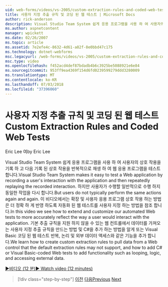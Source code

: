 ```yaml
---
uid: web-forms/videos/vs-2005/custom-extraction-rules-and-coded-web-tests
title: 사용자 지정 추출 규칙 및 코딩 된 웹 테스트 | Microsoft Docs
author: rick-anderson
description: Visual Studio Team System 쉽게 응용 프로그램을 사용 하 여 사용자의 상호 작용을 기록 하 고 다음 re를 반복 해 서 재생 하 여 웹 응용 프로그램을 테스트 하는 중...
ms.author: aspnetcontent
manager: wpickett
ms.date: 02/26/2007
ms.topic: article
ms.assetid: 7e2efe4c-8632-4d61-a82f-8e0bbd47c175
ms.technology: dotnet-webforms
msc.legacyurl: /web-forms/videos/vs-2005/custom-extraction-rules-and-coded-web-tests
msc.type: video
ms.openlocfilehash: f452acd4def87bdadb4b6c3925be5088921e6e84
ms.sourcegitcommit: 953ff9ea4369f154d6fd0239599279ddd3280009
ms.translationtype: MT
ms.contentlocale: ko-KR
ms.lasthandoff: 07/03/2018
ms.locfileid: "37396060"
---
```

<a name="custom-extraction-rules-and-coded-web-tests"></a><span data-ttu-id="9dbc3-103">사용자 지정 추출 규칙 및 코딩 된 웹 테스트</span><span class="sxs-lookup"><span data-stu-id="9dbc3-103">Custom Extraction Rules and Coded Web Tests</span></span>
====================
<span data-ttu-id="9dbc3-104">Eric Lee 여</span><span class="sxs-lookup"><span data-stu-id="9dbc3-104">by Eric Lee</span></span>

<span data-ttu-id="9dbc3-105">Visual Studio Team System 쉽게 응용 프로그램을 사용 하 여 사용자의 상호 작용을 기록 하 고 다음 기록 된 상호 작용을 반복적으로 재생 하 여 웹 응용 프로그램을 테스트 합니다.</span><span class="sxs-lookup"><span data-stu-id="9dbc3-105">Visual Studio Team System makes it easy to test a Web application by recording a user's interaction with the application and then repeatedly replaying the recorded interaction.</span></span> <span data-ttu-id="9dbc3-106">하지만 사용자가 수행할 일반적으로 수행 하지 동일한 작업을 다시 합니다.</span><span class="sxs-lookup"><span data-stu-id="9dbc3-106">But users do not typically perform the same actions again and again.</span></span> <span data-ttu-id="9dbc3-107">이 비디오에서는 확장 및 사용자 응용 프로그램 상호 작용 하는 방법은 더 정확 하 게 반영 하도록 자동화 된 웹 테스트를 사용자 지정 하는 방법을 참조 합니다.</span><span class="sxs-lookup"><span data-stu-id="9dbc3-107">In this video we see how to extend and customize our automated Web tests to more accurately reflect the way a user would interact with the application.</span></span> <span data-ttu-id="9dbc3-108">기본 추출 규칙을 지원 하지 않을 수 있는 웹 컨트롤에서 데이터를 가져오는 사용자 지정 추출 규칙을 만드는 방법 및 C#을 추가 하는 방법을 알게 또는 Visual Basic 코딩 된 웹 테스트 반복, 논리 및 외부 데이터 액세스와 같은 기능을 추가 합니다.</span><span class="sxs-lookup"><span data-stu-id="9dbc3-108">We learn how to create custom extraction rules to pull data from a Web control that the default extraction rules may not support, and how to add C# or Visual Basic-coded Web tests to add functionality such as looping, logic, and accessing external data.</span></span>

[<span data-ttu-id="9dbc3-109">&#9654;비디오 (12 분)</span><span class="sxs-lookup"><span data-stu-id="9dbc3-109">&#9654; Watch video (12 minutes)</span></span>](https://channel9.msdn.com/Blogs/ASP-NET-Site-Videos/custom-extraction-rules-and-coded-web-tests)

> [!div class="step-by-step"]
> <span data-ttu-id="9dbc3-110">[이전](code-coverage-of-automated-tests.md)
> [다음](the-effects-of-caching.md)</span><span class="sxs-lookup"><span data-stu-id="9dbc3-110">[Previous](code-coverage-of-automated-tests.md)
[Next](the-effects-of-caching.md)</span></span>
